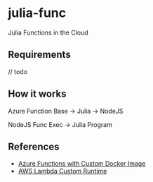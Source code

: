 # julia-func

Julia Functions in the Cloud

## Requirements

// todo

## How it works

Azure Function Base -> Julia -> NodeJS

NodeJS Func Exec -> Julia Program

## References

- [Azure Functions with Custom Docker Image](https://docs.microsoft.com/en-us/azure/azure-functions/functions-create-function-linux-custom-image)
- [AWS Lambda Custom Runtime](https://docs.aws.amazon.com/lambda/latest/dg/runtimes-custom.html)
